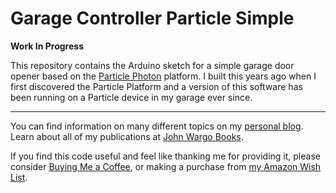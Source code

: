 # Garage Controller Particle Simple

**Work In Progress**

This repository contains the Arduino sketch for a simple garage door opener based on the [Particle Photon](https://store.particle.io/products/photon-2) platform. I built this years ago when I first discovered the Particle Platform and a version of this software has been running on a Particle device in my garage ever since.







---

You can find information on many different topics on my [personal blog](http://www.johnwargo.com). Learn about all of my publications at [John Wargo Books](http://www.johnwargobooks.com).

If you find this code useful and feel like thanking me for providing it, please consider <a href="https://www.buymeacoffee.com/johnwargo" target="_blank">Buying Me a Coffee</a>, or making a purchase from [my Amazon Wish List](https://amzn.com/w/1WI6AAUKPT5P9).
